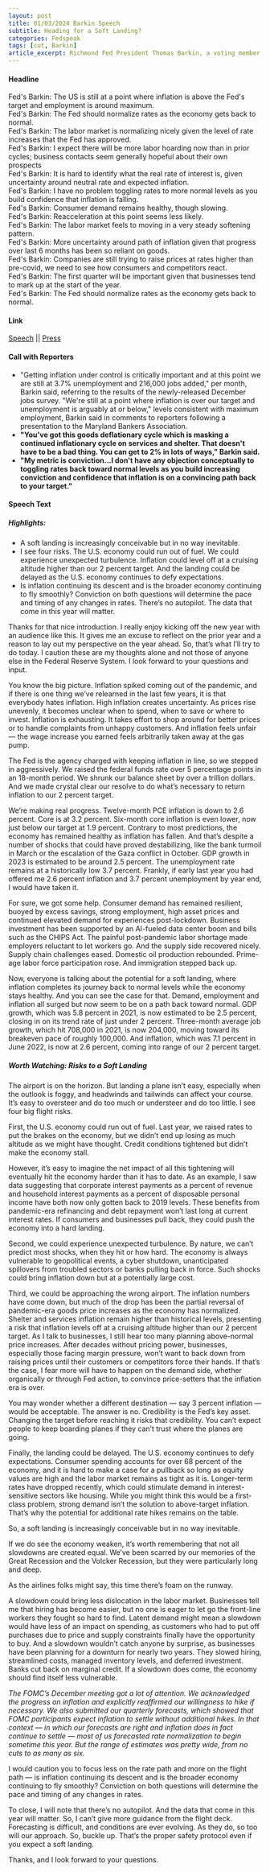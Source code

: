 ```yaml
---
layout: post
title: 01/03/2024 Barkin Speech
subtitle: Heading for a Soft Landing?
categories: Fedspeak
tags: [cut, Barkin]
article_excerpt: Richmond Fed President Thomas Barkin, a voting member this year, recognizes ongoing inflation in services and shelter, but doesn't express significant concern. He suggests cautiously adjusting interest rates towards normal levels, a process he refers to as "toggling," to balance controlling inflation with maintaining economic stability. 
---
```

#### Headline
Fed's Barkin: The US is still at a point where inflation is above the Fed's target and employment is around maximum.  
Fed's Barkin: The Fed should normalize rates as the economy gets back to normal.  
Fed's Barkin: The labor market is normalizing nicely given the level of rate increases that the Fed has approved.  
Fed's Barkin: I expect there will be more labor hoarding now than in prior cycles; business contacts seem generally hopeful about their own prospects  
Fed's Barkin: It is hard to identify what the real rate of interest is, given uncertainty around neutral rate and expected inflation.  
Fed's Barkin: I have no problem toggling rates to more normal levels as you build confidence that inflation is falling.  
Fed's Barkin: Consumer demand remains healthy, though slowing.  
Fed's Barkin: Reacceleration at this point seems less likely.  
Fed's Barkin: The labor market feels to moving in a very steady softening pattern.  
Fed's Barkin: More uncertainty around path of inflation given that progress over last 6 months has been so reliant on goods.  
Fed's Barkin: Companies are still trying to raise prices at rates higher than pre-covid, we need to see how consumers and competitors react.  
Fed's Barkin: The first quarter will be important given that businesses tend to mark up at the start of the year.  
Fed's Barkin: The Fed should normalize rates as the economy gets back to normal.  

#### Link
[Speech](https://www.richmondfed.org/press_room/speeches/thomas_i_barkin/2024/barkin_speech_20240103) || [Press](https://www.reuters.com/markets/us/feds-barkin-strong-us-jobs-report-keeps-focus-inflation-fight-2024-01-05/#:~:text=%22We're%20still%20at%20a,to%20the%20Maryland%20Bankers%20Association.)

#### Call with Reporters
- "Getting inflation under control is critically important and at this point we are still at 3.7% unemployment and 216,000 jobs added," per month, Barkin said, referring to the results of the newly-released December jobs survey. "We're still at a point where inflation is over our target and unemployment is arguably at or below," levels consistent with maximum employment, Barkin said in comments to reporters following a presentation to the Maryland Bankers Association.
- **"You've got this goods deflationary cycle which is masking a continued inflationary cycle on services and shelter. That doesn't have to be a bad thing. You can get to 2% in lots of ways," Barkin said.**
- **"My metric is conviction...I don't have any objection conceptually to toggling rates back toward normal levels as you build increasing conviction and confidence that inflation is on a convincing path back to your target."**

#### Speech Text
##### Highlights:

- A soft landing is increasingly conceivable but in no way inevitable.
- I see four risks. The U.S. economy could run out of fuel. We could experience unexpected turbulence. Inflation could level off at a cruising altitude higher than our 2 percent target. And the landing could be delayed as the U.S. economy continues to defy expectations.
- Is inflation continuing its descent and is the broader economy continuing to fly smoothly? Conviction on both questions will determine the pace and timing of any changes in rates. There’s no autopilot. The data that come in this year will matter.

Thanks for that nice introduction. I really enjoy kicking off the new year with an audience like this. It gives me an excuse to reflect on the prior year and a reason to lay out my perspective on the year ahead. So, that’s what I’ll try to do today. I caution these are my thoughts alone and not those of anyone else in the Federal Reserve System. I look forward to your questions and input.

You know the big picture. Inflation spiked coming out of the pandemic, and if there is one thing we’ve relearned in the last few years, it is that everybody hates inflation. High inflation creates uncertainty. As prices rise unevenly, it becomes unclear when to spend, when to save or where to invest. Inflation is exhausting. It takes effort to shop around for better prices or to handle complaints from unhappy customers. And inflation feels unfair — the wage increase you earned feels arbitrarily taken away at the gas pump.

The Fed is the agency charged with keeping inflation in line, so we stepped in aggressively. We raised the federal funds rate over 5 percentage points in an 18-month period. We shrunk our balance sheet by over a trillion dollars. And we made crystal clear our resolve to do what’s necessary to return inflation to our 2 percent target.

We’re making real progress. Twelve-month PCE inflation is down to 2.6 percent. Core is at 3.2 percent. Six-month core inflation is even lower, now just below our target at 1.9 percent. Contrary to most predictions, the economy has remained healthy as inflation has fallen. And that’s despite a number of shocks that could have proved destabilizing, like the bank turmoil in March or the escalation of the Gaza conflict in October. GDP growth in 2023 is estimated to be around 2.5 percent. The unemployment rate remains at a historically low 3.7 percent. Frankly, if early last year you had offered me 2.6 percent inflation and 3.7 percent unemployment by year end, I would have taken it.

For sure, we got some help. Consumer demand has remained resilient, buoyed by excess savings, strong employment, high asset prices and continued elevated demand for experiences post-lockdown. Business investment has been supported by an AI-fueled data center boom and bills such as the CHIPS Act. The painful post-pandemic labor shortage made employers reluctant to let workers go. And the supply side recovered nicely. Supply chain challenges eased. Domestic oil production rebounded. Prime-age labor force participation rose. And immigration stepped back up.

Now, everyone is talking about the potential for a soft landing, where inflation completes its journey back to normal levels while the economy stays healthy. And you can see the case for that. Demand, employment and inflation all surged but now seem to be on a path back toward normal. GDP growth, which was 5.8 percent in 2021, is now estimated to be 2.5 percent, closing in on its trend rate of just under 2 percent. Three-month average job growth, which hit 708,000 in 2021, is now 204,000, moving toward its breakeven pace of roughly 100,000. And inflation, which was 7.1 percent in June 2022, is now at 2.6 percent, coming into range of our 2 percent target.

##### Worth Watching: Risks to a Soft Landing

The airport is on the horizon. But landing a plane isn’t easy, especially when the outlook is foggy, and headwinds and tailwinds can affect your course. It’s easy to oversteer and do too much or understeer and do too little. I see four big flight risks.

First, the U.S. economy could run out of fuel. Last year, we raised rates to put the brakes on the economy, but we didn’t end up losing as much altitude as we might have thought. Credit conditions tightened but didn’t make the economy stall.

However, it’s easy to imagine the net impact of all this tightening will eventually hit the economy harder than it has to date. As an example, I saw data suggesting that corporate interest payments as a percent of revenue and household interest payments as a percent of disposable personal income have both now only gotten back to 2019 levels. These benefits from pandemic-era refinancing and debt repayment won’t last long at current interest rates. If consumers and businesses pull back, they could push the economy into a hard landing.

Second, we could experience unexpected turbulence. By nature, we can’t predict most shocks, when they hit or how hard. The economy is always vulnerable to geopolitical events, a cyber shutdown, unanticipated spillovers from troubled sectors or banks pulling back in force. Such shocks could bring inflation down but at a potentially large cost.

Third, we could be approaching the wrong airport. The inflation numbers have come down, but much of the drop has been the partial reversal of pandemic-era goods price increases as the economy has normalized. Shelter and services inflation remain higher than historical levels, presenting a risk that inflation levels off at a cruising altitude higher than our 2 percent target. As I talk to businesses, I still hear too many planning above-normal price increases. After decades without pricing power, businesses, especially those facing margin pressure, won’t want to back down from raising prices until their customers or competitors force their hands. If that’s the case, I fear more will have to happen on the demand side, whether organically or through Fed action, to convince price-setters that the inflation era is over.

You may wonder whether a different destination — say 3 percent inflation — would be acceptable. The answer is no. Credibility is the Fed’s key asset. Changing the target before reaching it risks that credibility. You can’t expect people to keep boarding planes if they can’t trust where the planes are going.

Finally, the landing could be delayed. The U.S. economy continues to defy expectations. Consumer spending accounts for over 68 percent of the economy, and it is hard to make a case for a pullback so long as equity values are high and the labor market remains as tight as it is. Longer-term rates have dropped recently, which could stimulate demand in interest-sensitive sectors like housing. While you might think this would be a first-class problem, strong demand isn’t the solution to above-target inflation. That’s why the potential for additional rate hikes remains on the table.

So, a soft landing is increasingly conceivable but in no way inevitable.

If we do see the economy weaken, it’s worth remembering that not all slowdowns are created equal. We’ve been scarred by our memories of the Great Recession and the Volcker Recession, but they were particularly long and deep.

As the airlines folks might say, this time there’s foam on the runway.

A slowdown could bring less dislocation in the labor market. Businesses tell me that hiring has become easier, but no one is eager to let go the front-line workers they fought so hard to find. Latent demand might mean a slowdown would have less of an impact on spending, as customers who had to put off purchases due to price and supply constraints finally have the opportunity to buy. And a slowdown wouldn’t catch anyone by surprise, as businesses have been planning for a downturn for nearly two years. They slowed hiring, streamlined costs, managed inventory levels, and deferred investment. Banks cut back on marginal credit. If a slowdown does come, the economy should find itself less vulnerable.

*The FOMC’s December meeting got a lot of attention. We acknowledged the progress on inflation and explicitly reaffirmed our willingness to hike if necessary. We also submitted our quarterly forecasts, which showed that FOMC participants expect inflation to settle without additional hikes. In that context — in which our forecasts are right and inflation does in fact continue to settle — most of us forecasted rate normalization to begin sometime this year. But the range of estimates was pretty wide, from no cuts to as many as six.*

I would caution you to focus less on the rate path and more on the flight path — is inflation continuing its descent and is the broader economy continuing to fly smoothly? Conviction on both questions will determine the pace and timing of any changes in rates.

To close, I will note that there’s no autopilot. And the data that come in this year will matter. So, I can’t give more guidance from the flight deck. Forecasting is difficult, and conditions are ever evolving. As they do, so too will our approach. So, buckle up. That’s the proper safety protocol even if you expect a soft landing.

Thanks, and I look forward to your questions.
